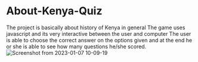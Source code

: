 # About-Kenya-Quiz
The project is basically about history of Kenya in general
The game uses javascript and its very interactive between the user and computer
The user is able to choose the correct answer on the options given and at the end he or she is able to see how many questions he/she scored.
![Screenshot from 2023-01-07 10-09-19](https://user-images.githubusercontent.com/90311072/211142987-33c6c154-bd28-4696-b3da-17ab8e26031b.png)
